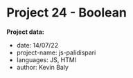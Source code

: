 # Project 24 - Boolean

**Project data:**

* date: 14/07/22
* project-name: js-palidispari
* languages: JS, HTMl
* author: Kevin Baly